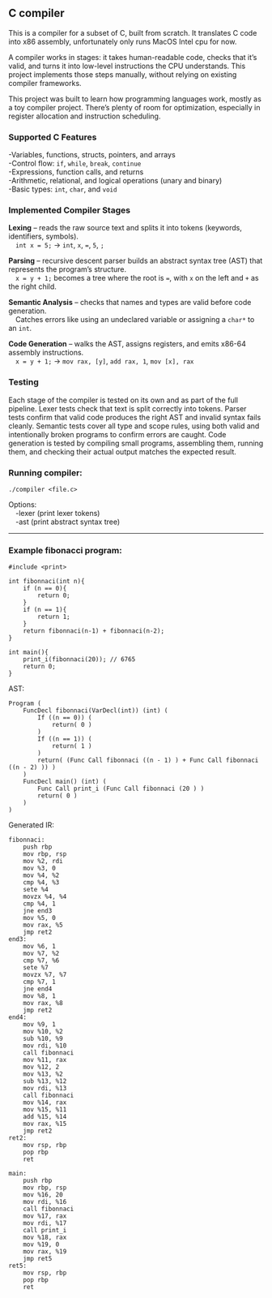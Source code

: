 ## C compiler

This is a compiler for a subset of C, built from scratch. It translates C code into x86 assembly, unfortunately only runs MacOS Intel cpu for now.

A compiler works in stages: it takes human-readable code, checks that it’s valid, and turns it into low-level instructions the CPU understands. This project implements those steps manually, without relying on existing compiler frameworks.

This project was built to learn how programming languages work, mostly as a toy compiler project. There’s plenty of room for optimization, especially in register allocation and instruction scheduling.

### Supported C Features

-Variables, functions, structs, pointers, and arrays  
-Control flow: `if`, `while`, `break`, `continue`  
-Expressions, function calls, and returns  
-Arithmetic, relational, and logical operations (unary and binary)  
-Basic types: `int`, `char`, and `void`

### Implemented Compiler Stages

**Lexing** – reads the raw source text and splits it into tokens (keywords, identifiers, symbols).  
 `int x = 5;` → `int`, `x`, `=`, `5`, `;`

**Parsing** – recursive descent parser builds an abstract syntax tree (AST) that represents the program’s structure.  
 `x = y + 1;` becomes a tree where the root is `=`, with `x` on the left and `+` as the right child.

**Semantic Analysis** – checks that names and types are valid before code generation.  
 Catches errors like using an undeclared variable or assigning a `char*` to an `int`.

**Code Generation** – walks the AST, assigns registers, and emits x86-64 assembly instructions.  
 `x = y + 1;` → `mov rax, [y]`, `add rax, 1`, `mov [x], rax`

### Testing
Each stage of the compiler is tested on its own and as part of the full pipeline.
Lexer tests check that text is split correctly into tokens. Parser tests confirm that valid code produces the right AST and invalid syntax fails cleanly. Semantic tests cover all type and scope rules, using both valid and intentionally broken programs to confirm errors are caught. Code generation is tested by compiling small programs, assembling them, running them, and checking their actual output matches the expected result.

### Running compiler:

    ./compiler <file.c>


Options:  
&emsp;-lexer (print lexer tokens)  
&emsp;-ast (print abstract syntax tree)

---

### Example fibonacci program:

```
#include <print>

int fibonnaci(int n){
    if (n == 0){
        return 0;
    }
    if (n == 1){
        return 1;
    }
    return fibonnaci(n-1) + fibonnaci(n-2);
}

int main(){
    print_i(fibonnaci(20)); // 6765
    return 0;
}
```

AST:

```
Program (
    FuncDecl fibonnaci(VarDecl(int)) (int) (
        If ((n == 0)) (
            return( 0 )
        )
        If ((n == 1)) (
            return( 1 )
        )
        return( (Func Call fibonnaci ((n - 1) ) + Func Call fibonnaci ((n - 2) )) )
    )
    FuncDecl main() (int) (
        Func Call print_i (Func Call fibonnaci (20 ) )
        return( 0 )
    )
)
````

Generated IR:

```
fibonnaci:
    push rbp
    mov rbp, rsp
    mov %2, rdi
    mov %3, 0
    mov %4, %2
    cmp %4, %3
    sete %4
    movzx %4, %4
    cmp %4, 1
    jne end3
    mov %5, 0
    mov rax, %5
    jmp ret2
end3:
    mov %6, 1
    mov %7, %2
    cmp %7, %6
    sete %7
    movzx %7, %7
    cmp %7, 1
    jne end4
    mov %8, 1
    mov rax, %8
    jmp ret2
end4:
    mov %9, 1
    mov %10, %2
    sub %10, %9
    mov rdi, %10
    call fibonnaci
    mov %11, rax
    mov %12, 2
    mov %13, %2
    sub %13, %12
    mov rdi, %13
    call fibonnaci
    mov %14, rax
    mov %15, %11
    add %15, %14
    mov rax, %15
    jmp ret2
ret2:
    mov rsp, rbp
    pop rbp
    ret

main:
    push rbp
    mov rbp, rsp
    mov %16, 20
    mov rdi, %16
    call fibonnaci
    mov %17, rax
    mov rdi, %17
    call print_i
    mov %18, rax
    mov %19, 0
    mov rax, %19
    jmp ret5
ret5:
    mov rsp, rbp
    pop rbp
    ret
```
